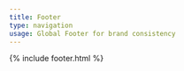 ```yaml
---
title: Footer
type: navigation
usage: Global Footer for brand consistency
---
```


{% include footer.html %}